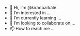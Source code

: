 - 👋 Hi, I’m @kiranparkale
- 👀 I’m interested in ...
- 🌱 I’m currently learning ...
- 💞️ I’m looking to collaborate on ...
- 📫 How to reach me ...

<!---
kiranparkale/kiranparkale is a ✨ special ✨ repository because its `README.md` (this file) appears on your GitHub profile.
You can click the Preview link to take a look at your changes.
--->
